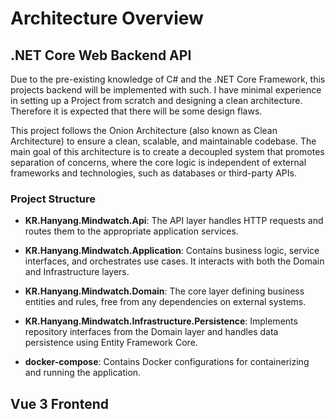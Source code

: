 # Architecture Overview

## .NET Core Web Backend API

Due to the pre-existing knowledge of C# and the .NET Core Framework, this projects backend will be implemented with such. I have minimal experience in setting up a Project from scratch and designing a clean architecture. Therefore it is expected that there will be some design flaws.

This project follows the Onion Architecture (also known as Clean Architecture) to ensure a clean, scalable, and maintainable codebase. The main goal of this architecture is to create a decoupled system that promotes separation of concerns, where the core logic is independent of external frameworks and technologies, such as databases or third-party APIs.

### Project Structure

- **KR.Hanyang.Mindwatch.Api**: The API layer handles HTTP requests and routes them to the appropriate application services.

- **KR.Hanyang.Mindwatch.Application**: Contains business logic, service interfaces, and orchestrates use cases. It interacts with both the Domain and Infrastructure layers.

- **KR.Hanyang.Mindwatch.Domain**: The core layer defining business entities and rules, free from any dependencies on external systems.

- **KR.Hanyang.Mindwatch.Infrastructure.Persistence**: Implements repository interfaces from the Domain layer and handles data persistence using Entity Framework Core.

- **docker-compose**: Contains Docker configurations for containerizing and running the application.

## Vue 3 Frontend

